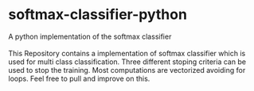 # softmax-classifier-python
A python implementation of the softmax classifier<br><br>
This Repository contains a implementation of softmax classifier which is used for multi class classification. Three different stoping criteria can be used to stop the training. Most computations are vectorized avoiding for loops. Feel free to pull and improve on this.

